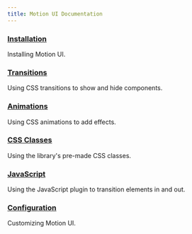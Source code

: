 ```yaml
---
title: Motion UI Documentation
---
```


### [Installation](installation.md)

Installing Motion UI.

### [Transitions](transitions.md)

Using CSS transitions to show and hide components.

### [Animations](animations.md)

Using CSS animations to add effects.

### [CSS Classes](classes.md)

Using the library's pre-made CSS classes.

### [JavaScript](javascript.md)

Using the JavaScript plugin to transition elements in and out.

### [Configuration](configuration.md)

Customizing Motion UI.
